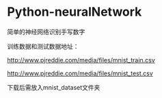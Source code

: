 # Python-neuralNetwork

简单的神经网络识别手写数字

训练数据和测试数据地址：

http://www.pjreddie.com/media/files/mnist_train.csv

http://www.pjreddie.com/media/files/mnist_test.csv


下载后需放入mnist_dataset文件夹
